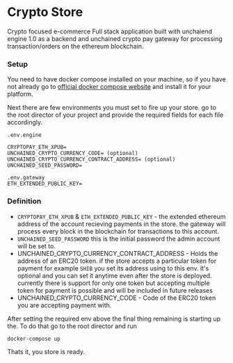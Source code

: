 # Crypto Store

Crypto focused e-commerce Full stack application built with unchaiend engine 1.0 as a backend and unchained crypto pay gateway for processing transaction/orders on the ethereum blockchain.

### Setup

You need to have docker compose installed on your machine, so if you have not already go to [official docker compose website](https://docs.docker.com/compose/install/compose-desktop/)
and install it for your platform.

Next there are few environments you must set to fire up your store. go to the root director of your project and provide the required fields for each file accordingly.

```
.env.engine

CRYPTOPAY_ETH_XPUB=
UNCHAINED_CRYPTO_CURRENCY_CODE= (optional)
UNCHAINED_CRYPTO_CURRENCY_CONTRACT_ADDRESS= (optional)
UNCHAINED_SEED_PASSWORD= 

```

```
.env.gateway
ETH_EXTENDED_PUBLIC_KEY=
```

### Definition
- `CRYPTOPAY_ETH_XPUB` & `ETH_EXTENDED_PUBLIC_KEY` - the extended ethereum address of the account recieving payments in the store. the gateway will process every block in the blockchain for transactions to this account.
- `UNCHAINED_SEED_PASSWORD` this is the initial password the admin account will be set to.
- UNCHAINED_CRYPTO_CURRENCY_CONTRACT_ADDRESS  - Holds the address of an ERC20 token. if the store accepts a particular token for payment for example `SHIB` you set its address using to this env. 
 it's optional and you can set it anytime even after the store is deployed.
 currently there is support for only one token but accepting multiple token for payment is possible and will be included in future releases
 - UNCHAINED_CRYPTO_CURRENCY_CODE - Code of the ERC20 token you are accepting payment with.
 
 
 
 After setting the required env above the final thing remaining is starting up the. To do that go to the root director and run
 
 ```
 docker-compose up
 
 ```

Thats it, you store is ready.




